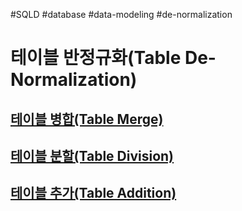 #SQLD #database #data-modeling #de-normalization 

# 테이블 반정규화(Table De-Normalization)

## [테이블 병합(Table Merge)](테이블%20병합(Table%20Merge).md)

## [테이블 분할(Table Division)](테이블%20분할(Table%20Division).md)

## [테이블 추가(Table Addition)](테이블%20추가(Table%20Addition).md)

